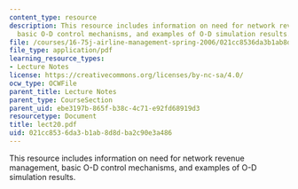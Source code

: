 ```yaml
---
content_type: resource
description: This resource includes information on need for network revenue management,
  basic O-D control mechanisms, and examples of O-D simulation results.
file: /courses/16-75j-airline-management-spring-2006/021cc8536da3b1ab8d8dba2c90e3a486_lect20.pdf
file_type: application/pdf
learning_resource_types:
- Lecture Notes
license: https://creativecommons.org/licenses/by-nc-sa/4.0/
ocw_type: OCWFile
parent_title: Lecture Notes
parent_type: CourseSection
parent_uid: ebe3197b-865f-b38c-4c71-e92fd68919d3
resourcetype: Document
title: lect20.pdf
uid: 021cc853-6da3-b1ab-8d8d-ba2c90e3a486
---
```

This resource includes information on need for network revenue management, basic O-D control mechanisms, and examples of O-D simulation results.